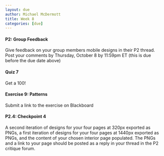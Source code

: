 ```yaml
---
layout: due
author: Michael McDermott
title: Week 8
categories: [due]
---
```

#### P2: Group Feedback
Give feedback on your group members mobile designs in their P2 thread. Post your comments by <span class="due">Thursday, October 8 by 11:59pm ET</span> (this is due before the due date above)

#### Quiz 7
Get a 100!

#### Exercise 9: Patterns
Submit a link to the exercise on Blackboard

#### P2.4: Checkpoint 4
A second iteration of designs for your four pages at 320px exported as PNGs, a first iteration of designs for your four pages at 1440px exported as PNGs, and the content of your chosen interior page populated. The PNGs and a link to your page should be posted as a reply in your thread in the P2 critique forum.
